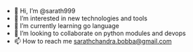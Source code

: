 - 👋 Hi, I’m @sarath999
- 👀 I’m interested in new technologies and tools
- 🌱 I’m currently learning go language
- 💞️ I’m looking to collaborate on python modules and devops
- 📫 How to reach me sarathchandra.bobba@gmail.com

<!---
sarath999/sarath999 is a ✨ special ✨ repository because its `README.md` (this file) appears on your GitHub profile.
You can click the Preview link to take a look at your changes.
--->

